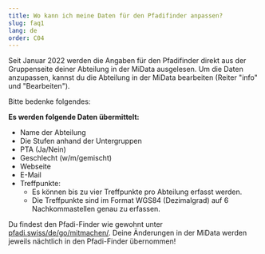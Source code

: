```yaml
---
title: Wo kann ich meine Daten für den Pfadifinder anpassen?
slug: faq1
lang: de
order: C04
---
```


Seit Januar 2022 werden die Angaben für den Pfadifinder direkt aus der Gruppenseite deiner Abteilung in der MiData ausgelesen. Um die Daten anzupassen, kannst du die Abteilung in der MiData bearbeiten (Reiter "info" und "Bearbeiten").

Bitte bedenke folgendes:

**Es werden folgende Daten übermittelt:**
* Name der Abteilung
* Die Stufen anhand der Untergruppen
* PTA (Ja/Nein)
* Geschlecht (w/m/gemischt)
* Webseite
* E-Mail
* Treffpunkte:
  * Es können bis zu vier Treffpunkte pro Abteilung erfasst werden.
  * Die Treffpunkte sind im Format WGS84 (Dezimalgrad) auf 6 Nachkommastellen genau zu erfassen.


Du findest den Pfadi-Finder wie gewohnt unter [pfadi.swiss/de/go/mitmachen/](https://pfadi.swiss/de/go/mitmachen/). Deine Änderungen in der MiData werden jeweils nächtlich in den Pfadi-Finder übernommen!
